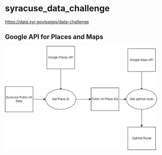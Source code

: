 # syracuse_data_challenge
https://data.syr.gov/pages/data-challenge

## Google API for Places and Maps 
![Alt Text](/images/Google_API_ETL.png)